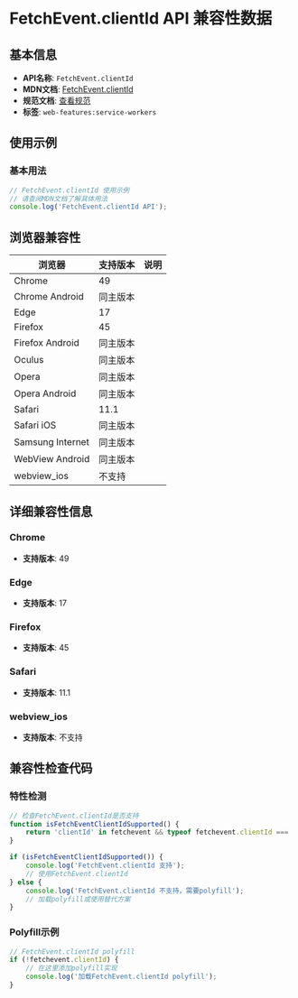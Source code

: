 # FetchEvent.clientId API 兼容性数据

## 基本信息

- **API名称**: `FetchEvent.clientId`
- **MDN文档**: [FetchEvent.clientId](https://developer.mozilla.org/docs/Web/API/FetchEvent/clientId)
- **规范文档**: [查看规范](https://w3c.github.io/ServiceWorker/#fetch-event-clientid)
- **标签**: `web-features:service-workers`

## 使用示例

### 基本用法

```javascript
// FetchEvent.clientId 使用示例
// 请查阅MDN文档了解具体用法
console.log('FetchEvent.clientId API');
```

## 浏览器兼容性

| 浏览器 | 支持版本 | 说明 |
|--------|----------|------|
| Chrome | 49 |  |
| Chrome Android | 同主版本 |  |
| Edge | 17 |  |
| Firefox | 45 |  |
| Firefox Android | 同主版本 |  |
| Oculus | 同主版本 |  |
| Opera | 同主版本 |  |
| Opera Android | 同主版本 |  |
| Safari | 11.1 |  |
| Safari iOS | 同主版本 |  |
| Samsung Internet | 同主版本 |  |
| WebView Android | 同主版本 |  |
| webview_ios | 不支持 |  |

## 详细兼容性信息

### Chrome

- **支持版本**: 49

### Edge

- **支持版本**: 17

### Firefox

- **支持版本**: 45

### Safari

- **支持版本**: 11.1

### webview_ios

- **支持版本**: 不支持

## 兼容性检查代码

### 特性检测

```javascript
// 检查FetchEvent.clientId是否支持
function isFetchEventClientIdSupported() {
    return 'clientId' in fetchevent && typeof fetchevent.clientId === 'function';
}

if (isFetchEventClientIdSupported()) {
    console.log('FetchEvent.clientId 支持');
    // 使用FetchEvent.clientId
} else {
    console.log('FetchEvent.clientId 不支持，需要polyfill');
    // 加载polyfill或使用替代方案
}
```

### Polyfill示例

```javascript
// FetchEvent.clientId polyfill
if (!fetchevent.clientId) {
    // 在这里添加polyfill实现
    console.log('加载FetchEvent.clientId polyfill');
}
```

